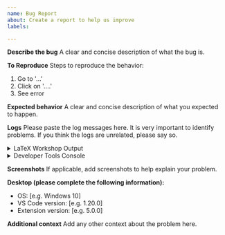 ```yaml
---
name: Bug Report
about: Create a report to help us improve
labels: 

---
```


<!-- Following contents are required for a successful issue. Not providing necessary information, specifically log messages, may render the issue closed. -->
<!-- Sorry for being rude on the above message, yet I/we have encountered too many frustrating issues without any information. The developers are only developers, not mind-readers or remote-computer-readers. -->

**Describe the bug**
A clear and concise description of what the bug is.

**To Reproduce**
Steps to reproduce the behavior:
1. Go to '...'
2. Click on '....'
3. See error

**Expected behavior**
A clear and concise description of what you expected to happen.

**Logs**
Please paste the log messages here. It is very important to identify problems. If you think the logs are unrelated, please say so.

<details>
<summary>LaTeX Workshop Output</summary>
<!-- To access the log, click the 'problems' icons on the statusbar, select 'OUTPUT', then select 'LaTeX Workshop' from the dropdown menu on the right. -->
</details>

<details>
<summary>Developer Tools Console</summary>
<!-- To access the log, click 'help' -> 'Toggle Developer Tools. Paste anything suspicious. -->
</details>


**Screenshots**
If applicable, add screenshots to help explain your problem.

**Desktop (please complete the following information):**
 - OS: [e.g. Windows 10]
 - VS Code version: [e.g. 1.20.0]
 - Extension version: [e.g. 5.0.0]

**Additional context**
Add any other context about the problem here.
